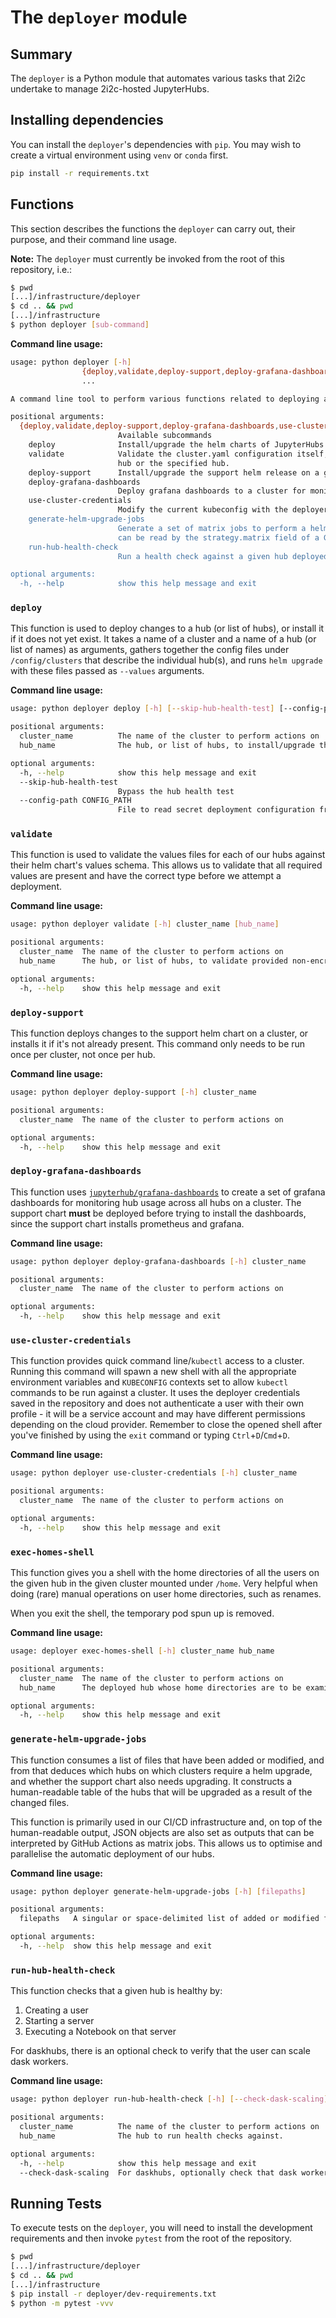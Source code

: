 # The `deployer` module

## Summary

The `deployer` is a Python module that automates various tasks that 2i2c undertake to manage 2i2c-hosted JupyterHubs.

## Installing dependencies

You can install the `deployer`'s dependencies with `pip`.
You may wish to create a virtual environment using `venv` or `conda` first.

```bash
pip install -r requirements.txt
```

## Functions

This section describes the functions the `deployer` can carry out, their purpose, and their command line usage.

**Note:** The `deployer` must currently be invoked from the root of this repository, i.e.:

```bash
$ pwd
[...]/infrastructure/deployer
$ cd .. && pwd
[...]/infrastructure
$ python deployer [sub-command]
```

**Command line usage:**

```bash
usage: python deployer [-h]
                {deploy,validate,deploy-support,deploy-grafana-dashboards,use-cluster-credentials,generate-helm-upgrade-jobs,run-hub-health-check}
                ...

A command line tool to perform various functions related to deploying and maintaining a JupyterHub running on kubernetes infrastructure

positional arguments:
  {deploy,validate,deploy-support,deploy-grafana-dashboards,use-cluster-credentials,generate-helm-upgrade-jobs,run-hub-health-check}
                        Available subcommands
    deploy              Install/upgrade the helm charts of JupyterHubs on a cluster
    validate            Validate the cluster.yaml configuration itself, as well as the provided non-encrypted helm chart values files for each
                        hub or the specified hub.
    deploy-support      Install/upgrade the support helm release on a given cluster
    deploy-grafana-dashboards
                        Deploy grafana dashboards to a cluster for monitoring JupyterHubs. deploy-support must be run first!
    use-cluster-credentials
                        Modify the current kubeconfig with the deployer's access credentials for the named cluster
    generate-helm-upgrade-jobs
                        Generate a set of matrix jobs to perform a helm upgrade in parallel across clusters and hubs. Emit JSON to stdout that
                        can be read by the strategy.matrix field of a GitHub Actions workflow.
    run-hub-health-check
                        Run a health check against a given hub deployed on a given cluster

optional arguments:
  -h, --help            show this help message and exit
```

### `deploy`

This function is used to deploy changes to a hub (or list of hubs), or install it if it does not yet exist.
It takes a name of a cluster and a name of a hub (or list of names) as arguments, gathers together the config files under `/config/clusters` that describe the individual hub(s), and runs `helm upgrade` with these files passed as `--values` arguments.

**Command line usage:**

```bash
usage: python deployer deploy [-h] [--skip-hub-health-test] [--config-path CONFIG_PATH] cluster_name [hub_name]

positional arguments:
  cluster_name          The name of the cluster to perform actions on
  hub_name              The hub, or list of hubs, to install/upgrade the helm chart for

optional arguments:
  -h, --help            show this help message and exit
  --skip-hub-health-test
                        Bypass the hub health test
  --config-path CONFIG_PATH
                        File to read secret deployment configuration from
```

### `validate`

This function is used to validate the values files for each of our hubs against their helm chart's values schema.
This allows us to validate that all required values are present and have the correct type before we attempt a deployment.

**Command line usage:**

```bash
usage: python deployer validate [-h] cluster_name [hub_name]

positional arguments:
  cluster_name  The name of the cluster to perform actions on
  hub_name      The hub, or list of hubs, to validate provided non-encrypted helm chart values for.

optional arguments:
  -h, --help    show this help message and exit
```

### `deploy-support`

This function deploys changes to the support helm chart on a cluster, or installs it if it's not already present.
This command only needs to be run once per cluster, not once per hub.

**Command line usage:**

```bash
usage: python deployer deploy-support [-h] cluster_name

positional arguments:
  cluster_name  The name of the cluster to perform actions on

optional arguments:
  -h, --help    show this help message and exit
```

### `deploy-grafana-dashboards`

This function uses [`jupyterhub/grafana-dashboards`](https://github.com/jupyterhub/grafana-dashboards) to create a set of grafana dashboards for monitoring hub usage across all hubs on a cluster.
The support chart **must** be deployed before trying to install the dashboards, since the support chart installs prometheus and grafana.

**Command line usage:**

```bash
usage: python deployer deploy-grafana-dashboards [-h] cluster_name

positional arguments:
  cluster_name  The name of the cluster to perform actions on

optional arguments:
  -h, --help    show this help message and exit
```

### `use-cluster-credentials`

This function provides quick command line/`kubectl` access to a cluster.
Running this command will spawn a new shell with all the appropriate environment variables and `KUBECONFIG` contexts set to allow `kubectl` commands to be run against a cluster.
It uses the deployer credentials saved in the repository and does not authenticate a user with their own profile - it will be a service account and may have different permissions depending on the cloud provider.
Remember to close the opened shell after you've finished by using the `exit` command or typing `Ctrl`+`D`/`Cmd`+`D`.

**Command line usage:**

```bash
usage: python deployer use-cluster-credentials [-h] cluster_name

positional arguments:
  cluster_name  The name of the cluster to perform actions on

optional arguments:
  -h, --help    show this help message and exit
```

### `exec-homes-shell`

This function gives you a shell with the home directories of all the
users on the given hub in the given cluster mounted under `/home`.
Very helpful when doing (rare) manual operations on user home directories,
such as renames.

When you exit the shell, the temporary pod spun up is removed.

**Command line usage:**

```bash
usage: deployer exec-homes-shell [-h] cluster_name hub_name

positional arguments:
  cluster_name  The name of the cluster to perform actions on
  hub_name      The deployed hub whose home directories are to be examined

optional arguments:
  -h, --help    show this help message and exit
```

### `generate-helm-upgrade-jobs`

This function consumes a list of files that have been added or modified, and from that deduces which hubs on which clusters require a helm upgrade, and whether the support chart also needs upgrading.
It constructs a human-readable table of the hubs that will be upgraded as a result of the changed files.

This function is primarily used in our CI/CD infrastructure and, on top of the human-readable output, JSON objects are also set as outputs that can be interpreted by GitHub Actions as matrix jobs.
This allows us to optimise and parallelise the automatic deployment of our hubs.

**Command line usage:**

```bash
usage: python deployer generate-helm-upgrade-jobs [-h] [filepaths]

positional arguments:
  filepaths   A singular or space-delimited list of added or modified filepaths in the repo

optional arguments:
  -h, --help  show this help message and exit
```

### `run-hub-health-check`

This function checks that a given hub is healthy by:

1. Creating a user
2. Starting a server
3. Executing a Notebook on that server

For daskhubs, there is an optional check to verify that the user can scale dask workers.

**Command line usage:**

```bash
usage: python deployer run-hub-health-check [-h] [--check-dask-scaling] cluster_name hub_name

positional arguments:
  cluster_name          The name of the cluster to perform actions on
  hub_name              The hub to run health checks against.

optional arguments:
  -h, --help            show this help message and exit
  --check-dask-scaling  For daskhubs, optionally check that dask workers can be scaled
```

## Running Tests

To execute tests on the `deployer`, you will need to install the development requirements and then invoke `pytest` from the root of the repository.

```bash
$ pwd
[...]/infrastructure/deployer
$ cd .. && pwd
[...]/infrastructure
$ pip install -r deployer/dev-requirements.txt
$ python -m pytest -vvv
```

